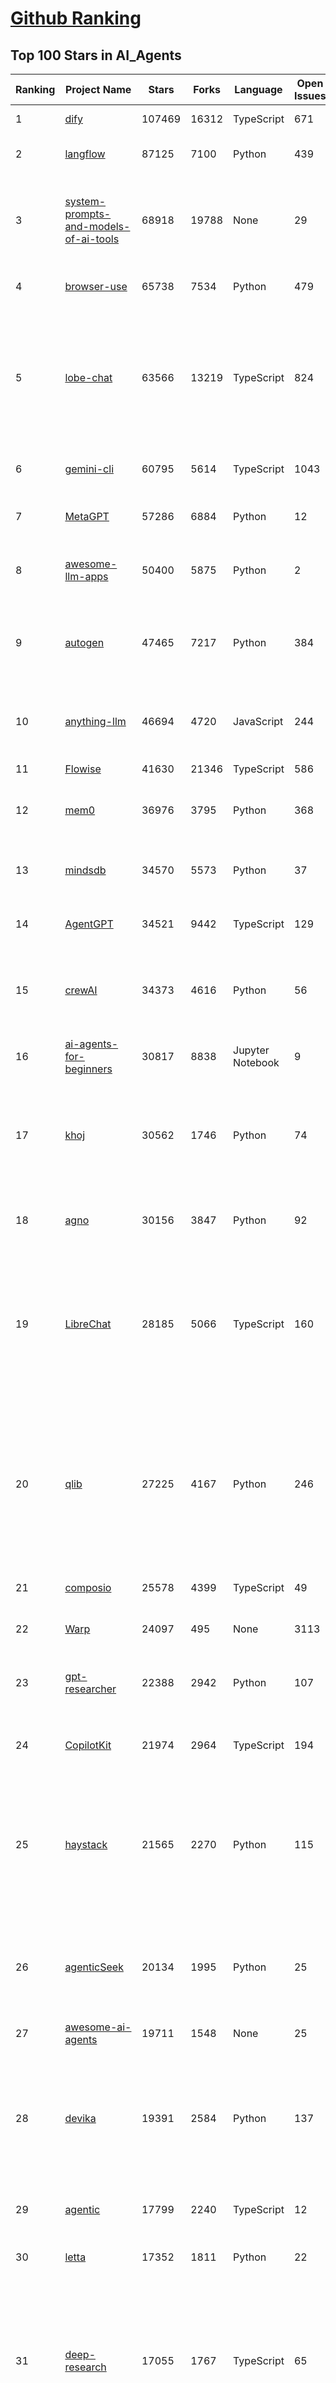 [Github Ranking](../README.md)
==========

## Top 100 Stars in AI_Agents

| Ranking | Project Name | Stars | Forks | Language | Open Issues | Description | Last Commit |
| ------- | ------------ | ----- | ----- | -------- | ----------- | ----------- | ----------- |
| 1 | [dify](https://github.com/langgenius/dify) | 107469 | 16312 | TypeScript | 671 | Production-ready platform for agentic workflow development. | 2025-07-18T03:47:54Z |
| 2 | [langflow](https://github.com/langflow-ai/langflow) | 87125 | 7100 | Python | 439 | Langflow is a powerful tool for building and deploying AI-powered agents and workflows. | 2025-07-18T02:54:23Z |
| 3 | [system-prompts-and-models-of-ai-tools](https://github.com/x1xhlol/system-prompts-and-models-of-ai-tools) | 68918 | 19788 | None | 29 | FULL v0, Cursor, Manus, Same.dev, Lovable, Devin, Replit Agent, Windsurf Agent, VSCode Agent, Dia Browser, Xcode, Trae AI & Cluely (And other Open Sourced) System Prompts, Tools & AI Models. | 2025-07-16T12:34:12Z |
| 4 | [browser-use](https://github.com/browser-use/browser-use) | 65738 | 7534 | Python | 479 | 🌐 Make websites accessible for AI agents. Automate tasks online with ease. | 2025-07-17T18:48:22Z |
| 5 | [lobe-chat](https://github.com/lobehub/lobe-chat) | 63566 | 13219 | TypeScript | 824 | 🤯 Lobe Chat - an open-source, modern design AI chat framework. Supports multiple AI providers (OpenAI / Claude 4 / Gemini / DeepSeek / Ollama / Qwen), Knowledge Base (file upload / RAG ), one click install MCP Marketplace and Artifacts / Thinking. One-click FREE deployment of your private AI Agent application. | 2025-07-18T03:49:14Z |
| 6 | [gemini-cli](https://github.com/google-gemini/gemini-cli) | 60795 | 5614 | TypeScript | 1043 | An open-source AI agent that brings the power of Gemini directly into your terminal. | 2025-07-18T03:36:54Z |
| 7 | [MetaGPT](https://github.com/FoundationAgents/MetaGPT) | 57286 | 6884 | Python | 12 | 🌟 The Multi-Agent Framework: First AI Software Company, Towards Natural Language Programming | 2025-06-30T11:45:55Z |
| 8 | [awesome-llm-apps](https://github.com/Shubhamsaboo/awesome-llm-apps) | 50400 | 5875 | Python | 2 | Collection of awesome LLM apps with AI Agents and RAG using OpenAI, Anthropic, Gemini and opensource models. | 2025-07-14T01:35:09Z |
| 9 | [autogen](https://github.com/microsoft/autogen) | 47465 | 7217 | Python | 384 | A programming framework for agentic AI 🤖 PyPi: autogen-agentchat Discord: https://aka.ms/autogen-discord Office Hour: https://aka.ms/autogen-officehour | 2025-07-17T23:38:59Z |
| 10 | [anything-llm](https://github.com/Mintplex-Labs/anything-llm) | 46694 | 4720 | JavaScript | 244 | The all-in-one Desktop & Docker AI application with built-in RAG, AI agents, No-code agent builder, MCP compatibility,  and more. | 2025-07-17T23:02:41Z |
| 11 | [Flowise](https://github.com/FlowiseAI/Flowise) | 41630 | 21346 | TypeScript | 586 | Build AI Agents, Visually | 2025-07-17T17:32:09Z |
| 12 | [mem0](https://github.com/mem0ai/mem0) | 36976 | 3795 | Python | 368 | Universal memory layer for AI Agents; Announcing OpenMemory MCP - local and secure memory management. | 2025-07-16T06:18:57Z |
| 13 | [mindsdb](https://github.com/mindsdb/mindsdb) | 34570 | 5573 | Python | 37 | AI's query engine - Platform for building AI that can answer questions over large scale federated data. - The only MCP Server you'll ever need | 2025-07-17T21:53:54Z |
| 14 | [AgentGPT](https://github.com/reworkd/AgentGPT) | 34521 | 9442 | TypeScript | 129 | 🤖 Assemble, configure, and deploy autonomous AI Agents in your browser. | 2025-04-29T01:19:32Z |
| 15 | [crewAI](https://github.com/crewAIInc/crewAI) | 34373 | 4616 | Python | 56 | Framework for orchestrating role-playing, autonomous AI agents. By fostering collaborative intelligence, CrewAI empowers agents to work together seamlessly, tackling complex tasks. | 2025-07-17T15:55:24Z |
| 16 | [ai-agents-for-beginners](https://github.com/microsoft/ai-agents-for-beginners) | 30817 | 8838 | Jupyter Notebook | 9 | 11 Lessons to Get Started Building AI Agents | 2025-07-16T18:30:58Z |
| 17 | [khoj](https://github.com/khoj-ai/khoj) | 30562 | 1746 | Python | 74 | Your AI second brain. Self-hostable. Get answers from the web or your docs. Build custom agents, schedule automations, do deep research. Turn any online or local LLM into your personal, autonomous AI (gpt, claude, gemini, llama, qwen, mistral). Get started - free. | 2025-07-18T01:06:44Z |
| 18 | [agno](https://github.com/agno-agi/agno) | 30156 | 3847 | Python | 92 | Full-stack framework for building Multi-Agent Systems with memory, knowledge and reasoning. | 2025-07-18T02:17:48Z |
| 19 | [LibreChat](https://github.com/danny-avila/LibreChat) | 28185 | 5066 | TypeScript | 160 | Enhanced ChatGPT Clone: Features Agents, DeepSeek, Anthropic, AWS, OpenAI, Responses API, Azure, Groq, o1, GPT-4o, Mistral, OpenRouter, Vertex AI, Gemini, Artifacts, AI model switching, message search, Code Interpreter, langchain, DALL-E-3, OpenAPI Actions, Functions, Secure Multi-User Auth, Presets, open-source for self-hosting. Active project. | 2025-07-17T23:52:50Z |
| 20 | [qlib](https://github.com/microsoft/qlib) | 27225 | 4167 | Python | 246 | Qlib is an AI-oriented Quant investment platform that aims to use AI tech to empower Quant Research, from exploring ideas to implementing productions. Qlib supports diverse ML modeling paradigms, including supervised learning, market dynamics modeling, and RL, and is now equipped with https://github.com/microsoft/RD-Agent to automate R&D process. | 2025-07-11T09:30:55Z |
| 21 | [composio](https://github.com/ComposioHQ/composio) | 25578 | 4399 | TypeScript | 49 | Composio equips your AI agents & LLMs with 100+ high-quality integrations via function calling | 2025-07-17T08:21:55Z |
| 22 | [Warp](https://github.com/warpdotdev/Warp) | 24097 | 495 | None | 3113 | Warp is the agentic development environment, built for coding with multiple AI agents. | 2025-06-25T19:09:38Z |
| 23 | [gpt-researcher](https://github.com/assafelovic/gpt-researcher) | 22388 | 2942 | Python | 107 | LLM based autonomous agent that conducts deep local and web research on any topic and generates a long report with citations. | 2025-07-15T18:33:09Z |
| 24 | [CopilotKit](https://github.com/CopilotKit/CopilotKit) | 21974 | 2964 | TypeScript | 194 | React UI + elegant infrastructure for AI Copilots, AI chatbots, and in-app AI agents. The Agentic last-mile 🪁 | 2025-07-18T03:08:53Z |
| 25 | [haystack](https://github.com/deepset-ai/haystack) | 21565 | 2270 | Python | 115 | AI orchestration framework to build customizable, production-ready LLM applications. Connect components (models, vector DBs, file converters) to pipelines or agents that can interact with your data. With advanced retrieval methods, it's best suited for building RAG, question answering, semantic search or conversational agent chatbots. | 2025-07-17T11:17:58Z |
| 26 | [agenticSeek](https://github.com/Fosowl/agenticSeek) | 20134 | 1995 | Python | 25 | Fully Local Manus AI. No APIs, No $200 monthly bills. Enjoy an autonomous agent that thinks, browses the web, and code for the sole cost of electricity. 🔔 Official updates only via twitter @Martin993886460 (Beware of fake account) | 2025-07-13T10:52:03Z |
| 27 | [awesome-ai-agents](https://github.com/e2b-dev/awesome-ai-agents) | 19711 | 1548 | None | 25 | A list of AI autonomous agents | 2025-02-26T10:04:45Z |
| 28 | [devika](https://github.com/stitionai/devika) | 19391 | 2584 | Python | 137 | Devika is an Agentic AI Software Engineer that can understand high-level human instructions, break them down into steps, research relevant information, and write code to achieve the given objective. Devika aims to be a competitive open-source alternative to Devin by Cognition AI. [⚠️ DEVIKA DOES NOT HAVE AN OFFICIAL WEBSITE ⚠️] | 2024-09-19T16:11:25Z |
| 29 | [agentic](https://github.com/transitive-bullshit/agentic) | 17799 | 2240 | TypeScript | 12 | Agentic is RapidAPI for LLM Tools. Your API ⇒ Paid MCP. Instantly. | 2025-07-18T01:37:43Z |
| 30 | [letta](https://github.com/letta-ai/letta) | 17352 | 1811 | Python | 22 | Letta (formerly MemGPT) is the stateful agents framework with memory, reasoning, and context management. | 2025-07-15T08:01:20Z |
| 31 | [deep-research](https://github.com/dzhng/deep-research) | 17055 | 1767 | TypeScript | 65 | An AI-powered research assistant that performs iterative, deep research on any topic by combining search engines, web scraping, and large language models.  The goal of this repo is to provide the simplest implementation of a deep research agent - e.g. an agent that can refine its research direction overtime and deep dive into a topic. | 2025-06-07T13:00:43Z |
| 32 | [DB-GPT](https://github.com/eosphoros-ai/DB-GPT) | 16982 | 2361 | Python | 417 | AI Native Data App Development framework with AWEL(Agentic Workflow Expression Language) and Agents | 2025-07-17T08:10:19Z |
| 33 | [goose](https://github.com/block/goose) | 16819 | 1423 | Rust | 272 | an open source, extensible AI agent that goes beyond code suggestions - install, execute, edit, and test with any LLM | 2025-07-18T04:02:17Z |
| 34 | [suna](https://github.com/kortix-ai/suna) | 16778 | 2669 | TypeScript | 189 | Suna - Open Source Generalist AI Agent | 2025-07-17T18:07:06Z |
| 35 | [SWE-agent](https://github.com/SWE-agent/SWE-agent) | 16687 | 1720 | Python | 37 | SWE-agent takes a GitHub issue and tries to automatically fix it, using your LM of choice. It can also be employed for offensive cybersecurity or competitive coding challenges. [NeurIPS 2024]  | 2025-07-15T17:42:31Z |
| 36 | [SuperAGI](https://github.com/TransformerOptimus/SuperAGI) | 16541 | 2036 | Python | 147 | <⚡️> SuperAGI - A dev-first open source autonomous AI agent framework. Enabling developers to build, manage & run useful autonomous agents quickly and reliably. | 2025-01-22T22:14:07Z |
| 37 | [eliza](https://github.com/elizaOS/eliza) | 16433 | 5284 | TypeScript | 45 | Autonomous agents for everyone | 2025-07-18T03:22:23Z |
| 38 | [DocsGPT](https://github.com/arc53/DocsGPT) | 16288 | 1712 | TypeScript | 24 | DocsGPT is an open-source genAI tool that helps users get reliable answers from knowledge source, while avoiding hallucinations. It enables private and reliable information retrieval, with tooling and agentic system capability built in. | 2025-07-16T20:59:59Z |
| 39 | [RagaAI-Catalyst](https://github.com/raga-ai-hub/RagaAI-Catalyst) | 16191 | 3747 | Python | 8 | Python SDK for Agent AI Observability, Monitoring and Evaluation Framework. Includes features like agent, llm and tools tracing, debugging multi-agentic system, self-hosted dashboard and advanced analytics with timeline and execution graph view  | 2025-07-15T09:41:13Z |
| 40 | [activepieces](https://github.com/activepieces/activepieces) | 15851 | 2215 | TypeScript | 354 | AI Agents & MCPs & AI Workflow Automation • (280+ MCP servers for AI agents) • AI Automation / AI Agent with MCPs • AI Workflows & AI Agents • MCPs for AI Agents | 2025-07-17T18:54:56Z |
| 41 | [ai](https://github.com/vercel/ai) | 15827 | 2572 | TypeScript | 448 | The AI Toolkit for TypeScript. From the creators of Next.js, the AI SDK is a free open-source library for building AI-powered applications and agents  | 2025-07-17T19:09:07Z |
| 42 | [ai-pdf-chatbot-langchain](https://github.com/mayooear/ai-pdf-chatbot-langchain) | 15687 | 3109 | TypeScript | 2 | AI PDF chatbot agent built with LangChain & LangGraph  | 2025-02-20T18:19:58Z |
| 43 | [screenpipe](https://github.com/mediar-ai/screenpipe) | 15297 | 1153 | TypeScript | 174 | AI app store powered by 24/7 desktop history.  open source \| 100% local \| dev friendly \| 24/7 screen, mic recording | 2025-07-16T22:24:41Z |
| 44 | [UI-TARS-desktop](https://github.com/bytedance/UI-TARS-desktop) | 15223 | 1361 | TypeScript | 192 | The Open-sourced Multimodal AI Agent Stack connecting Cutting-edge AI Models and Agent Infra. | 2025-07-18T04:02:06Z |
| 45 | [mastra](https://github.com/mastra-ai/mastra) | 15081 | 931 | TypeScript | 210 | The TypeScript AI agent framework. ⚡ Assistants, RAG, observability. Supports any LLM: GPT-4, Claude, Gemini, Llama. | 2025-07-18T03:59:13Z |
| 46 | [GenAI_Agents](https://github.com/NirDiamant/GenAI_Agents) | 14666 | 2092 | Jupyter Notebook | 1 | This repository provides tutorials and implementations for various Generative AI Agent techniques, from basic to advanced. It serves as a comprehensive guide for building intelligent, interactive AI systems. | 2025-07-16T20:50:01Z |
| 47 | [stagehand](https://github.com/browserbase/stagehand) | 14440 | 851 | TypeScript | 46 | The AI Browser Automation Framework | 2025-07-18T01:54:18Z |
| 48 | [ai-engineering-hub](https://github.com/patchy631/ai-engineering-hub) | 14273 | 2403 | Jupyter Notebook | 23 | In-depth tutorials on LLMs, RAGs and real-world AI agent applications. | 2025-07-17T19:22:01Z |
| 49 | [dagger](https://github.com/dagger/dagger) | 14236 | 750 | Go | 729 | An open-source runtime for composable workflows. Great for AI agents and CI/CD. | 2025-07-17T23:30:47Z |
| 50 | [web-ui](https://github.com/browser-use/web-ui) | 14174 | 2425 | Python | 231 | 🖥️ Run AI Agent in your browser. | 2025-06-01T14:56:06Z |
| 51 | [plandex](https://github.com/plandex-ai/plandex) | 14125 | 988 | Go | 21 | Open source AI coding agent. Designed for large projects and real world tasks. | 2025-07-16T17:04:06Z |
| 52 | [graphiti](https://github.com/getzep/graphiti) | 14040 | 1180 | Python | 59 | Build Real-Time Knowledge Graphs for AI Agents | 2025-07-17T16:35:08Z |
| 53 | [botpress](https://github.com/botpress/botpress) | 13944 | 2078 | TypeScript | 16 | The open-source hub to build & deploy GPT/LLM Agents ⚡️ | 2025-07-17T19:47:56Z |
| 54 | [opencode](https://github.com/sst/opencode) | 13422 | 763 | Go | 370 | AI coding agent, built for the terminal. | 2025-07-18T01:10:06Z |
| 55 | [camel](https://github.com/camel-ai/camel) | 13396 | 1450 | Python | 371 | 🐫 CAMEL: The first and the best multi-agent framework. Finding the Scaling Law of Agents. https://www.camel-ai.org | 2025-07-17T22:45:33Z |
| 56 | [openai-agents-python](https://github.com/openai/openai-agents-python) | 12684 | 1965 | Python | 179 | A lightweight, powerful framework for multi-agent workflows | 2025-07-18T00:11:02Z |
| 57 | [LangBot](https://github.com/langbot-app/LangBot) | 12552 | 979 | Python | 96 | 🤩 Easy-to-use global IM bot platform designed for the LLM era / 简单易用的大模型即时通信机器人开发平台 ⚡️ Bots for QQ / QQ频道 / Discord / WeChat（企业微信、个人微信）/ Telegram / 飞书 / 钉钉 / Slack 🧩 Integrated with ChatGPT、DeepSeek、Dify、n8n、Claude、Google Gemini、xAI、PPIO、Ollama、阿里云百炼、SiliconFlow、Qwen、Moonshot(Kimi K2)、SillyTraven、MCP、WeClone etc. LLM & Agent | 2025-07-17T16:45:41Z |
| 58 | [agent-zero](https://github.com/frdel/agent-zero) | 11092 | 2138 | Python | 83 | Agent Zero AI framework | 2025-07-16T13:19:31Z |
| 59 | [adk-python](https://github.com/google/adk-python) | 11017 | 1467 | Python | 452 | An open-source, code-first Python toolkit for building, evaluating, and deploying sophisticated AI agents with flexibility and control. | 2025-07-18T03:59:52Z |
| 60 | [pydantic-ai](https://github.com/pydantic/pydantic-ai) | 10898 | 1041 | Python | 286 | Agent Framework / shim to use Pydantic with LLMs | 2025-07-17T23:37:09Z |
| 61 | [12-factor-agents](https://github.com/humanlayer/12-factor-agents) | 9345 | 596 | TypeScript | 5 | What are the principles we can use to build LLM-powered software that is actually good enough to put in the hands of production customers? | 2025-07-17T21:59:13Z |
| 62 | [metaflow](https://github.com/Netflix/metaflow) | 9208 | 855 | Python | 257 | Build, Manage and Deploy AI/ML Systems | 2025-07-17T17:32:22Z |
| 63 | [Figma-Context-MCP](https://github.com/GLips/Figma-Context-MCP) | 9202 | 742 | TypeScript | 17 | MCP server to provide Figma layout information to AI coding agents like Cursor | 2025-07-18T04:02:46Z |
| 64 | [bisheng](https://github.com/dataelement/bisheng) | 9123 | 1488 | TypeScript | 123 | BISHENG is an open LLM devops platform for next generation Enterprise AI applications. Powerful and comprehensive features include: GenAI workflow, RAG, Agent, Unified model management, Evaluation, SFT, Dataset Management, Enterprise-level System Management, Observability and more. | 2025-07-17T13:10:38Z |
| 65 | [E2B](https://github.com/e2b-dev/E2B) | 9018 | 613 | MDX | 16 | Secure open source cloud runtime for AI apps & AI agents | 2025-07-18T00:51:13Z |
| 66 | [cua](https://github.com/trycua/cua) | 9001 | 407 | Python | 54 | c/ua is the Docker Container for Computer-Use AI Agents. | 2025-07-17T18:25:40Z |
| 67 | [WrenAI](https://github.com/Canner/WrenAI) | 8625 | 858 | TypeScript | 192 | ⚡️Wren AI is your GenBI Agent, that you can query any database with natural language, get accurate SQL(Text-to-SQL), charts(Text-to-Charts) & AI-generated insights in seconds.  | 2025-07-18T02:27:56Z |
| 68 | [pr-agent](https://github.com/qodo-ai/pr-agent) | 8410 | 984 | Python | 63 | 🚀 PR-Agent (Qodo Merge open-source): An AI-Powered 🤖 Tool for Automated Pull Request Analysis, Feedback, Suggestions and More! 💻🔍 | 2025-07-17T15:11:31Z |
| 69 | [opencode](https://github.com/opencode-ai/opencode) | 8359 | 636 | Go | 110 | A powerful AI coding agent. Built for the terminal. | 2025-07-01T09:52:20Z |
| 70 | [BlackFriday-GPTs-Prompts](https://github.com/friuns2/BlackFriday-GPTs-Prompts) | 8277 | 1226 | None | 101 | List of free GPTs that doesn't require plus subscription  | 2024-11-08T11:03:14Z |
| 71 | [CL4R1T4S](https://github.com/elder-plinius/CL4R1T4S) | 8068 | 1716 | None | 14 | AI SYSTEMS TRANSPARENCY FOR ALL! - LEAKED SYSTEM PROMPTS FOR CHATGPT, GEMINI, GROK, CLAUDE, PERPLEXITY, CURSOR, WINDSURF, DEVIN, REPLIT, AND MORE! | 2025-07-13T15:35:45Z |
| 72 | [nanobrowser](https://github.com/nanobrowser/nanobrowser) | 7926 | 792 | TypeScript | 33 | Open-Source Chrome extension for AI-powered web automation. Run multi-agent workflows using your own LLM API key. Alternative to OpenAI Operator. | 2025-07-08T02:59:22Z |
| 73 | [Upsonic](https://github.com/Upsonic/Upsonic) | 7586 | 715 | Python | 51 | The most reliable AI agent framework that supports MCP. | 2025-07-17T06:35:48Z |
| 74 | [aichat](https://github.com/sigoden/aichat) | 7403 | 485 | Rust | 5 | All-in-one LLM CLI tool featuring Shell Assistant, Chat-REPL, RAG, AI Tools & Agents, with access to OpenAI, Claude, Gemini, Ollama, Groq, and more. | 2025-07-14T11:13:50Z |
| 75 | [lab](https://github.com/google-deepmind/lab) | 7250 | 1389 | C | 61 | A customisable 3D platform for agent-based AI research | 2023-01-04T15:38:37Z |
| 76 | [lamda](https://github.com/firerpa/lamda) | 7127 | 973 | Python | 29 |  The most powerful Android RPA agent framework, next generation of mobile automation robots. | 2025-07-06T13:43:41Z |
| 77 | [R2R](https://github.com/SciPhi-AI/R2R) | 7067 | 571 | Python | 83 | SoTA production-ready AI retrieval system. Agentic Retrieval-Augmented Generation (RAG) with a RESTful API. | 2025-07-01T20:04:21Z |
| 78 | [SerpentAI](https://github.com/SerpentAI/SerpentAI) | 6911 | 802 | Python | 0 | Game Agent Framework. Helping you create AIs / Bots that learn to play any game you own! | 2022-11-07T01:59:31Z |
| 79 | [agents](https://github.com/livekit/agents) | 6782 | 1084 | Python | 268 | A powerful framework for building realtime voice AI agents 🤖🎙️📹  | 2025-07-17T18:39:01Z |
| 80 | [ten-framework](https://github.com/TEN-framework/ten-framework) | 6732 | 786 | C | 136 |  Open-source framework for conversational voice AI agents. | 2025-07-18T02:17:08Z |
| 81 | [RD-Agent](https://github.com/microsoft/RD-Agent) | 6628 | 642 | Python | 48 | Research and development (R&D) is crucial for the enhancement of industrial productivity, especially in the AI era, where the core aspects of R&D are mainly focused on data and models. We are committed to automating these high-value generic R&D processes through R&D-Agent, which lets AI drive data-driven AI. 🔗https://aka.ms/RD-Agent-Tech-Report | 2025-07-18T03:44:42Z |
| 82 | [mcp-agent](https://github.com/lastmile-ai/mcp-agent) | 6562 | 646 | Python | 60 | Build effective agents using Model Context Protocol and simple workflow patterns | 2025-07-17T15:29:27Z |
| 83 | [street-fighter-ai](https://github.com/linyiLYi/street-fighter-ai) | 6488 | 1394 | Python | 56 | This is an AI agent for Street Fighter II Champion Edition. | 2024-05-14T22:46:22Z |
| 84 | [MindSearch](https://github.com/InternLM/MindSearch) | 6446 | 660 | JavaScript | 42 | 🔍 An LLM-based Multi-agent Framework of Web Search Engine (like Perplexity.ai Pro and SearchGPT) | 2025-07-04T10:06:45Z |
| 85 | [intentkit](https://github.com/crestalnetwork/intentkit) | 6424 | 685 | Python | 49 | An open and fair framework for everyone to build AI agents equipped with powerful skills. Launch your agent, improve the world, your wallet, or both! | 2025-07-17T08:53:25Z |
| 86 | [cognee](https://github.com/topoteretes/cognee) | 6390 | 499 | Python | 18 | Memory for AI Agents in 5 lines of code | 2025-07-17T16:58:19Z |
| 87 | [phoenix](https://github.com/Arize-ai/phoenix) | 6346 | 489 | Jupyter Notebook | 422 | AI Observability & Evaluation | 2025-07-18T03:13:56Z |
| 88 | [magentic-ui](https://github.com/microsoft/magentic-ui) | 6300 | 644 | Python | 48 | A research prototype of a human-centered web agent | 2025-07-18T03:16:06Z |
| 89 | [agent-squad](https://github.com/awslabs/agent-squad) | 6270 | 544 | Python | 42 | Flexible and powerful framework for managing multiple AI agents and handling complex conversations | 2025-06-25T07:07:00Z |
| 90 | [SuperPrompt](https://github.com/NeoVertex1/SuperPrompt) | 6183 | 581 | None | 9 | SuperPrompt is an attempt to engineer prompts that might help us understand AI agents. | 2024-12-01T04:13:50Z |
| 91 | [LaVague](https://github.com/lavague-ai/LaVague) | 6090 | 558 | Python | 92 | Large Action Model framework to develop AI Web Agents | 2025-01-21T13:41:48Z |
| 92 | [superagent](https://github.com/superagent-ai/superagent) | 6020 | 910 | TypeScript | 56 | 🥷 Run AI-agents with an API | 2025-07-10T04:32:19Z |
| 93 | [SurfSense](https://github.com/MODSetter/SurfSense) | 5996 | 441 | TypeScript | 35 | Open Source Alternative to NotebookLM / Perplexity / Glean, connected to external sources such as search engines (Tavily, Linkup), Slack, Linear, Notion, YouTube, GitHub, Discord and more. | 2025-07-17T16:42:43Z |
| 94 | [DevOpsGPT](https://github.com/kuafuai/DevOpsGPT) | 5942 | 726 | HTML | 16 | Multi agent system for AI-driven software development. Combine LLM with DevOps tools to convert natural language requirements into working software. Supports any development language and extends the existing code. | 2024-08-14T09:11:08Z |
| 95 | [open-deep-research](https://github.com/nickscamara/open-deep-research) | 5854 | 728 | TypeScript | 37 | An open source deep research clone. AI Agent that reasons large amounts of web data extracted with Firecrawl | 2025-05-07T15:38:28Z |
| 96 | [marvin](https://github.com/PrefectHQ/marvin) | 5818 | 376 | Python | 57 | an ambient intelligence library | 2025-07-17T19:00:54Z |
| 97 | [julep](https://github.com/julep-ai/julep) | 5620 | 933 | Python | 54 | Deploy serverless AI workflows at scale. Firebase for AI agents | 2025-07-11T12:38:23Z |
| 98 | [pyspur](https://github.com/PySpur-Dev/pyspur) | 5299 | 382 | TypeScript | 26 | A visual playground for agentic workflows: Iterate over your agents 10x faster | 2025-07-06T18:30:29Z |
| 99 | [Archon](https://github.com/coleam00/Archon) | 5177 | 1022 | Python | 23 | Archon is an AI agent that is able to create other AI agents using an advanced agentic coding workflow and framework knowledge base to unlock a new frontier of automated agents. | 2025-07-14T02:54:58Z |
| 100 | [PraisonAI](https://github.com/MervinPraison/PraisonAI) | 5167 | 713 | Python | 39 | PraisonAI is a production-ready Multi AI Agents framework, designed to create AI Agents to automate and solve problems ranging from simple tasks to complex challenges. It provides a low-code solution to streamline the building and management of multi-agent LLM systems, emphasising simplicity, customisation, and effective human-agent collaboration. | 2025-07-17T19:01:46Z |


